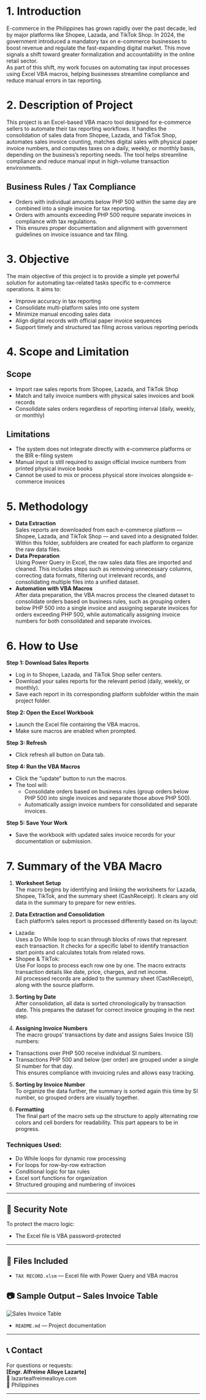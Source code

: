 # 1. Introduction  
E-commerce in the Philippines has grown rapidly over the past decade, led by major platforms like Shopee, Lazada, and TikTok Shop. In 2024, the government introduced a mandatory tax on e-commerce businesses to boost revenue and regulate the fast-expanding digital market. This move signals a shift toward greater formalization and accountability in the online retail sector.  
As part of this shift, my work focuses on automating tax input processes using Excel VBA macros, helping businesses streamline compliance and reduce manual errors in tax reporting.

# 2. Description of Project  
This project is an Excel-based VBA macro tool designed for e-commerce sellers to automate their tax reporting workflows. It handles the consolidation of sales data from Shopee, Lazada, and TikTok Shop, automates sales invoice counting, matches digital sales with physical paper invoice numbers, and computes taxes on a daily, weekly, or monthly basis, depending on the business’s reporting needs. The tool helps streamline compliance and reduce manual input in high-volume transaction environments.

## Business Rules / Tax Compliance  
- Orders with individual amounts below PHP 500 within the same day are combined into a single invoice for tax reporting.  
- Orders with amounts exceeding PHP 500 require separate invoices in compliance with tax regulations.  
- This ensures proper documentation and alignment with government guidelines on invoice issuance and tax filing.

# 3. Objective  
The main objective of this project is to provide a simple yet powerful solution for automating tax-related tasks specific to e-commerce operations. It aims to:  
- Improve accuracy in tax reporting  
- Consolidate multi-platform sales into one system  
- Minimize manual encoding sales data  
- Align digital records with official paper invoice sequences  
- Support timely and structured tax filing across various reporting periods

# 4. Scope and Limitation  

## Scope  
- Import raw sales reports from Shopee, Lazada, and TikTok Shop  
- Match and tally invoice numbers with physical sales invoices and book records  
- Consolidate sales orders regardless of reporting interval (daily, weekly, or monthly)

## Limitations  
- The system does not integrate directly with e-commerce platforms or the BIR e-filing system  
- Manual input is still required to assign official invoice numbers from printed physical invoice books  
- Cannot be used to mix or process physical store invoices alongside e-commerce invoices

# 5. Methodology  
- **Data Extraction**  
  Sales reports are downloaded from each e-commerce platform — Shopee, Lazada, and TikTok Shop — and saved into a designated folder. Within this folder, subfolders are created for each platform to organize the raw data files.  
- **Data Preparation**  
  Using Power Query in Excel, the raw sales data files are imported and cleaned. This includes steps such as removing unnecessary columns, correcting data formats, filtering out irrelevant records, and consolidating multiple files into a unified dataset.  
- **Automation with VBA Macros**  
  After data preparation, the VBA macros process the cleaned dataset to consolidate orders based on business rules, such as grouping orders below PHP 500 into a single invoice and assigning separate invoices for orders exceeding PHP 500, while automatically assigning invoice numbers for both consolidated and separate invoices.


# 6. How to Use  
**Step 1: Download Sales Reports**  
- Log in to Shopee, Lazada, and TikTok Shop seller centers.  
- Download your sales reports for the relevant period (daily, weekly, or monthly).  
- Save each report in its corresponding platform subfolder within the main project folder.

**Step 2: Open the Excel Workbook**  
- Launch the Excel file containing the VBA macros.  
- Make sure macros are enabled when prompted.

**Step 3: Refresh**  
- Click refresh all button on Data tab.

**Step 4: Run the VBA Macros**  
- Click the “update” button to run the macros.  
- The tool will:  
  - Consolidate orders based on business rules (group orders below PHP 500 into single invoices and separate those above PHP 500).  
  - Automatically assign invoice numbers for consolidated and separate invoices.

**Step 5: Save Your Work**  
- Save the workbook with updated sales invoice records for your documentation or submission.

# 7. Summary of the VBA Macro  
1. **Worksheet Setup**  
The macro begins by identifying and linking the worksheets for Lazada, Shopee, TikTok, and the summary sheet (CashReceipt). It clears any old data in the summary to prepare for new entries.

2. **Data Extraction and Consolidation**  
Each platform’s sales report is processed differently based on its layout:  
- Lazada:  
  Uses a Do While loop to scan through blocks of rows that represent each transaction. It checks for a specific label to identify transaction start points and calculates totals from related rows.  
- Shopee & TikTok:  
  Use For loops to process each row one by one. The macro extracts transaction details like date, price, charges, and net income.  
All processed records are added to the summary sheet (CashReceipt), along with the source platform.

3. **Sorting by Date**  
After consolidation, all data is sorted chronologically by transaction date. This prepares the dataset for correct invoice grouping in the next step.

4. **Assigning Invoice Numbers**  
The macro groups’ transactions by date and assigns Sales Invoice (SI) numbers:  
- Transactions over PHP 500 receive individual SI numbers.  
- Transactions PHP 500 and below (per order) are grouped under a single SI number for that day.  
This ensures compliance with invoicing rules and allows easy tracking.

5. **Sorting by Invoice Number**  
To organize the data further, the summary is sorted again this time by SI number, so grouped orders are visually together.

6. **Formatting**  
The final part of the macro sets up the structure to apply alternating row colors and cell borders for readability. This part appears to be in progress.

### Techniques Used:  
- Do While loops for dynamic row processing  
- For loops for row-by-row extraction  
- Conditional logic for tax rules  
- Excel sort functions for organization  
- Structured grouping and numbering of invoices
  
---

## 🔐 Security Note
To protect the macro logic:
- The Excel file is VBA password-protected

---

## 📂 Files Included
- `TAX RECORD.xlsm` — Excel file with Power Query and VBA macros
  
## 📷 Sample Output – Sales Invoice Table
![Sales Invoice Table](https://github.com/sufrimo/VBA-MACRO-SALES-INVOICE-NUMBERING/blob/main/Sales%20Invoice%20Table.png?raw=true)

- `README.md` — Project documentation

---

## 📞 Contact  
For questions or requests:  
**[Engr. Alfreime Alloye Lazarte]**  
📧 lazartealfreimealloye.com  
📍 Philippines

---
